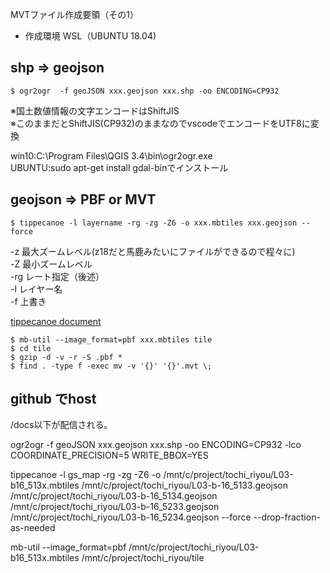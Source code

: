 MVTファイル作成要領（その1）

- 作成環境 WSL（UBUNTU 18.04)

## shp  => geojson

    $ ogr2ogr  -f geoJSON xxx.geojson xxx.shp -oo ENCODING=CP932
※国土数値情報の文字エンコードはShiftJIS  
※このままだとShiftJIS(CP932)のままなのでvscodeでエンコードをUTF8に変換

win10:C:\Program Files\QGIS 3.4\bin\ogr2ogr.exe  
UBUNTU:sudo apt-get install gdal-binでインストール

## geojson => PBF or MVT

    $ tippecanoe -l layername -rg -zg -Z6 -o xxx.mbtiles xxx.geojson --force 

-z  最大ズームレベル(z18だと馬鹿みたいにファイルができるので程々に)  
-Z  最小ズームレベル  
-rg レート指定（後述）  
-l  レイヤー名  
-f 上書き  

[tippecanoe document](https://github.com/mapbox/tippecanoe)

    $ mb-util --image_format=pbf xxx.mbtiles tile
    $ cd tile  
    $ gzip -d -v -r -S .pbf *
    $ find . -type f -exec mv -v '{}' '{}'.mvt \;

## github でhost

/docs以下が配信される。

ogr2ogr  -f geoJSON xxx.geojson xxx.shp -oo ENCODING=CP932 -lco COORDINATE_PRECISION=5 WRITE_BBOX=YES

tippecanoe -l gs_map -rg -zg -Z6 -o /mnt/c/project/tochi_riyou/L03-b16_513x.mbtiles  /mnt/c/project/tochi_riyou/L03-b-16_5133.geojson  /mnt/c/project/tochi_riyou/L03-b-16_5134.geojson /mnt/c/project/tochi_riyou/L03-b-16_5233.geojson /mnt/c/project/tochi_riyou/L03-b-16_5234.geojson --force  --drop-fraction-as-needed

mb-util --image_format=pbf /mnt/c/project/tochi_riyou/L03-b16_513x.mbtiles /mnt/c/project/tochi_riyou/tile